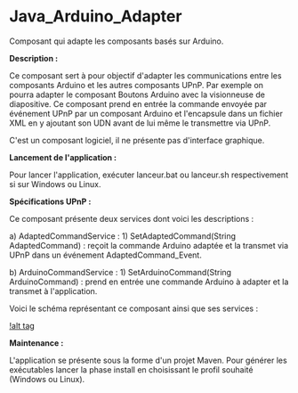 # Java_Arduino_Adapter
Composant qui adapte les composants basés sur Arduino.

<strong>Description : </strong>

Ce composant sert à pour objectif d'adapter les communications entre les composants Arduino et les autres composants UPnP.
Par exemple on pourra adapter le composant Boutons Arduino avec la visionneuse de diapositive.
Ce composant prend en entrée la commande envoyée par événement UPnP par un composant Arduino et l'encapsule dans un fichier
XML en y ajoutant son UDN avant de lui même le transmettre via UPnP.

C'est un composant logiciel, il ne présente pas d'interface graphique.

<strong>Lancement de l'application : </strong>

Pour lancer l'application, exécuter lanceur.bat ou lanceur.sh respectivement si sur Windows ou Linux.

<strong>Spécifications UPnP : </strong>

Ce composant présente deux services dont voici les descriptions :

  a) AdaptedCommandService :
    1) SetAdaptedCommand(String AdaptedCommand) : reçoit la commande Arduino adaptée et la transmet via UPnP dans un événement 
    AdaptedCommand_Event.
    
  b) ArduinoCommandService :
    1) SetArduinoCommand(String ArduinoCommand) : prend en entrée une commande Arduino à adapter et la transmet à l'application.
    
    
Voici le schéma représentant ce composant ainsi que ses services :

[!alt tag](https://github.com/components-upnp/Java_Arduino_Adapter/blob/master/Arduino_Adapter.png)

<strong>Maintenance : </strong>

L'application se présente sous la forme d'un projet Maven.
Pour générer les exécutables lancer la phase install en choisissant le profil souhaité (Windows ou Linux).
